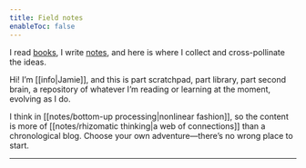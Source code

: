 ```yaml
---
title: Field notes
enableToc: false
---
```


<p class="indextitle">I read <a href="/books/" class="internal-link">books</a>, I write <a href="/notes/" class="internal-link">notes</a>, and here is where I collect and cross-pollinate the ideas.</p>

Hi! I’m [[info|Jamie]], and this is part scratchpad, part library, part second brain, a repository of whatever I’m reading or learning at the moment, evolving as I do.

I think in [[notes/bottom-up processing|nonlinear fashion]], so the content is more of [[notes/rhizomatic thinking|a web of connections]] than a chronological blog. Choose your own adventure—there’s no wrong place to start.

---
